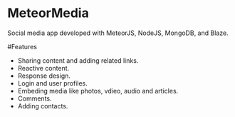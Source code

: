 # MeteorMedia
Social media app developed with MeteorJS, NodeJS, MongoDB, and Blaze.

#Features
- Sharing content and adding related links. 
- Reactive content.
- Response design.
- Login and user profiles.
- Embeding media like photos, vdieo, audio and articles.
- Comments.
- Adding contacts.
